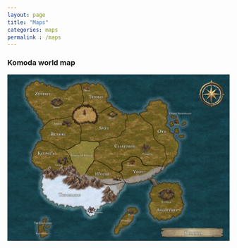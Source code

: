 ```yaml
---
layout: page
title: "Maps"
categories: maps
permalink : /maps
---
```


### Komoda world map

![Komoda](../images/Komoda.jpg)
